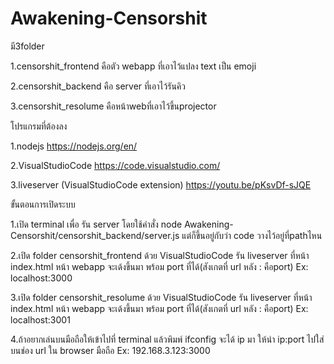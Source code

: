 # Awakening-Censorshit

มี3folder

1.censorshit_frontend คือตัว webapp ที่เอาไว้แปลง text เป็น emoji

2.censorshit_backend คือ server ที่เอาไว้รันคิว

3.censorshit_resolume คือหน้าwebที่เอาไว้ขึ้นprojector


โปรแกรมที่ต้องลง

1.nodejs https://nodejs.org/en/

2.VisualStudioCode https://code.visualstudio.com/

3.liveserver (VisualStudioCode extension)
https://youtu.be/pKsvDf-sJQE

ขั้นตอนการเปิดระบบ

1.เปิด terminal เพื่อ รัน server โดยใช้คำสั่ง
node Awakening-Censorshit/censorshit_backend/server.js 
แต่ก็ขึ้นอยู่กับว่า code วางไว้อยู่ที่pathไหน 

2.เปิด folder censorshit_frontend ด้วย VisualStudioCode
รัน liveserver ที่หน้า index.html
หน้า webapp จะเด้งขึ้นมา พร้อม port ที่ได้(สังเกตที่ url หลัง : คือport)
Ex: localhost:3000

3.เปิด folder censorshit_resolume ด้วย VisualStudioCode
รัน liveserver ที่หน้า index.html
หน้า webapp จะเด้งขึ้นมา พร้อม port ที่ได้(สังเกตที่ url หลัง : คือport)
Ex: localhost:3001

4.ถ้าอยากเล่นบนมือถือให้เข้าไปที่ terminal แล้วพิมพ์ ifconfig
จะได้ ip มา ให้นำ ip:port ไปใส่บนช่อง url ใน browser มือถือ
Ex: 192.168.3.123:3000


